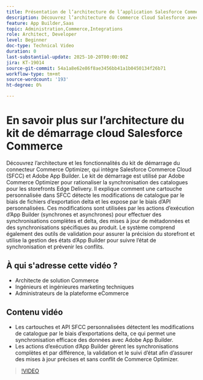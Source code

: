```yaml
---
title: Présentation de l’architecture de l’application Salesforce Commerce Cloud Connector
description: Découvrez l’architecture du Commerce Cloud Salesforce avec Adobe Commerce Optimizer.
feature: App Builder,Saas
topic: Administration,Commerce,Integrations
role: Architect, Developer
level: Beginner
doc-type: Technical Video
duration: 0
last-substantial-update: 2025-10-20T00:00:00Z
jira: KT-19014
source-git-commit: 54a1a8e62e86f8ae3456bb41a1b0450134f26b71
workflow-type: tm+mt
source-wordcount: '193'
ht-degree: 0%

---
```



# En savoir plus sur l’architecture du kit de démarrage cloud Salesforce Commerce

Découvrez l’architecture et les fonctionnalités du kit de démarrage du connecteur Commerce Optimizer, qui intègre Salesforce Commerce Cloud (SFCC) et Adobe App Builder. Le kit de démarrage est utilisé par Adobe Commerce Optimizer pour rationaliser la synchronisation des catalogues pour les storefronts Edge Delivery. Il explique comment une cartouche personnalisée dans SFCC détecte les modifications de catalogue par le biais de fichiers d’exportation delta et les expose par le biais d’API personnalisées. Ces modifications sont utilisées par les actions d’exécution d’App Builder (synchrones et asynchrones) pour effectuer des synchronisations complètes et delta, des mises à jour de métadonnées et des synchronisations spécifiques au produit. Le système comprend également des outils de validation pour assurer la précision du storefront et utilise la gestion des états d’App Builder pour suivre l’état de synchronisation et prévenir les conflits.

## À qui s&#39;adresse cette vidéo ?

* Architecte de solution Commerce
* Ingénieurs et ingénieures marketing techniques
* Administrateurs de la plateforme eCommerce

## Contenu vidéo

* Les cartouches et API SFCC personnalisées détectent les modifications de catalogue par le biais d’exportations delta, ce qui permet une synchronisation efficace des données avec Adobe App Builder.
* Les actions d’exécution d’App Builder gèrent les synchronisations complètes et par différence, la validation et le suivi d’état afin d’assurer des mises à jour précises et sans conflit de Commerce Optimizer.

>[!VIDEO](https://video.tv.adobe.com/v/3476053?captions=fre_fr&learn=on)
